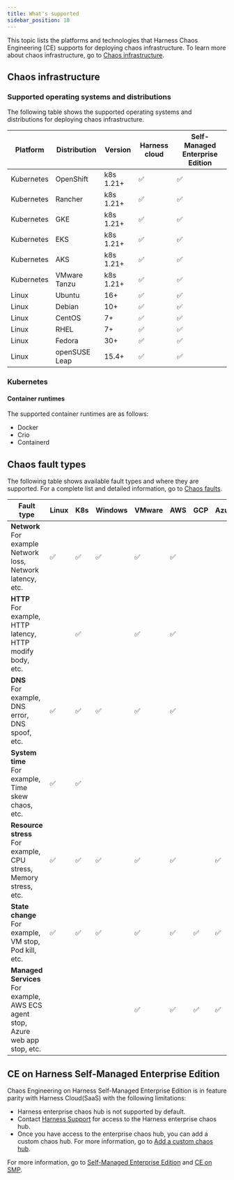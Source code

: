 ```yaml
---
title: What's supported
sidebar_position: 10
---
```


This topic lists the platforms and technologies that Harness Chaos Engineering (CE) supports for deploying chaos infrastructure.
To learn more about chaos infrastructure, go to [Chaos infrastructure](/docs/chaos-engineering/technical-reference/architecture#chaos-infrastructure).


## Chaos infrastructure

### Supported operating systems and distributions

The following table shows the supported operating systems and distributions for deploying chaos infrastructure.

| Platform | Distribution | Version | Harness cloud | Self-Managed Enterprise Edition |
| -  | - | - | - | - |
| Kubernetes | OpenShift | k8s 1.21+ | ✅ | ✅ |
| Kubernetes | Rancher | k8s 1.21+ | ✅ | ✅ |
| Kubernetes | GKE | k8s 1.21+ | ✅ | ✅ |
| Kubernetes | EKS | k8s 1.21+ | ✅ | ✅ |
| Kubernetes | AKS | k8s 1.21+ | ✅ | ✅ |
| Kubernetes | VMware Tanzu | k8s 1.21+ | ✅ | ✅ |
| Linux | Ubuntu | 16+ | ✅ | ✅ |
| Linux | Debian | 10+ | ✅ | ✅ |
| Linux | CentOS | 7+ | ✅ | ✅ |
| Linux | RHEL | 7+ | ✅ | ✅ |
| Linux | Fedora | 30+ | ✅ | ✅ |
| Linux | openSUSE Leap | 15.4+ | ✅ | ✅ |

### Kubernetes

#### Container runtimes

The supported container runtimes are as follows:

* Docker
* Crio
* Containerd

## Chaos fault types

The following table shows available fault types and where they are supported. For a complete list and detailed information, go to [Chaos faults](/docs/chaos-engineering/technical-reference/chaos-faults/).

| Fault type | Linux | K8s | Windows | VMware | AWS | GCP | Azure |
|------------|-------|-----|---------|--------|-----|-----|-------|
| **Network**<br />For example Network loss, Network latency, etc. | ✅    |   ✅  | ✅      | ✅    |  ✅  |     |     |
| **HTTP**<br />For example, HTTP latency, HTTP modify body, etc. |        | ✅  |         | ✅    |  ✅  |     |      |
| **DNS**<br />For example, DNS error, DNS spoof, etc. | ✅     | ✅  | ✅ |    ✅    |  ✅  |    |      |
| **System time**<br />For example, Time skew chaos, etc.  | ✅    |  ✅  |         |        |    |   |       |
| **Resource stress**<br />For example, CPU stress, Memory stress, etc. | ✅| ✅  | ✅     |  ✅    |  ✅  |    |  ✅  |
| **State change**<br />For example, VM stop, Pod kill, etc.  |  ✅  |  ✅  |   ✅   |   ✅   |  ✅  |   ✅  |   ✅   |
| **Managed Services**<br />For example, AWS ECS agent stop, Azure web app stop, etc. |   |   |   |   ✅   |  ✅  |   ✅  |   ✅   |

## CE on Harness Self-Managed Enterprise Edition

Chaos Engineering on Harness Self-Managed Enterprise Edition is in feature parity with Harness Cloud(SaaS) with the following limitations:
* Harness enterprise chaos hub is not supported by default.
* Contact [Harness Support](mailto:support@harness.io) for access to the Harness enterprise chaos hub.
* Once you have access to the enterprise chaos hub, you can add a custom chaos hub. For more information, go to [Add a custom chaos hub](/docs/chaos-engineering/configure-chaos-experiments/chaos-hubs/add-chaos-hub).

For more information, go to [Self-Managed Enterprise Edition](/docs/self-managed-enterprise-edition) and [CE on SMP](/docs/chaos-engineering/ce-on-smp/ce-smp-roadmap).
